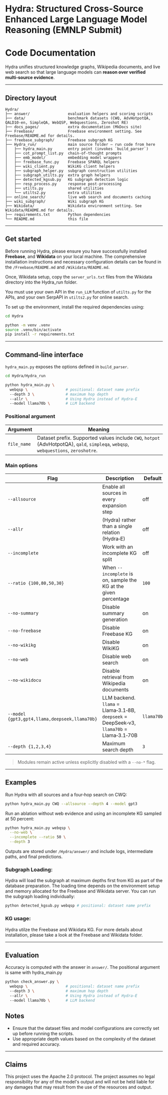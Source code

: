 # Hydra: Structured Cross-Source Enhanced Large Language Model Reasoning (EMNLP Submit)
# Code Documentation 

Hydra unifies structured knowledge graphs, Wikipedia documents, and live web search so that large language models can **reason over verified multi‑source evidence**. 

---

## Directory layout

```text
Hydra/
├── answer/                 evaluation helpers and scoring scripts
├── data/                   benchmark datasets (CWQ, AdvHotpotQA, QALD10-en, SimpleQA, WebQSP, Webquestions, Zeroshot RE)
├── docs_pages/             extra documentation (MkDocs site)
├── Freebase/               Freebase environment setting. See Freebase/README.md for details.
├── freebase_subgraph/      Freebase subgraph KG
├── Hydra_run/              main source folder – run code from here
│   ├── hydra_main.py       entry point (invokes `build_parser`)
│   ├── cot_prompt_list.py  chain‑of‑thought prompts
│   ├── emb_model/          embedding model wrappers
│   ├── freebase_func.py    Freebase SPARQL helpers
│   ├── wiki_client.py      WikiKG client helpers
│   ├── subgraph_helper.py  subgraph construction utilities
│   ├── subgraph_utilts.py  extra graph helpers
│   ├── detected_kgsub.py   KG subgraph detection logic
│   ├── resp_process.py     response post‑processing
│   ├── utilts.py           shared utilities
│   └── utilts2.py          extra utilities
├── online_search/          live web search and documents caching
├── wiki_subgraph/          Wiki subgraph KG
├── Wikidata/               Wikidata environment setting. See Wikidata/README.md for details.
├── requirements.txt        Python dependencies
└── README.md               this file
```

---


## Get started
Before running Hydra, please ensure you have successfully installed **Freebase**, and **Wikidata** on your local machine. The comprehensive installation instructions and necessary configuration details can be found in the `/Freebase/README.md` and `/Wikidata/README.md`.

Once, Wikidata setup, copy the `server_urls.txt` files from the Wikidata directory into the Hydra_run folder.

You must use your own API in the `run_LLM` function of `utilts.py` for the APIs, and your own SerpAPI in `utilts2.py` for online search.

To set up the environment, install the required dependencies using:

```bash
cd Hydra
```

```bash
python -m venv .venv
source .venv/bin/activate
pip install -r requirements.txt
```





---

## Command‑line interface

`hydra_main.py` exposes the options defined in `build_parser`.

```bash
cd Hydra/Hydra_run

python hydra_main.py \
  webqsp \                 # positional: dataset name prefix
  --depth 3 \              # maximum hop depth
  --allr \                 # Using Hydra instead of Hydra-E
  --model llama70b \       # LLM backend

```

### Positional argument

| Argument    | Meaning                                                                                                                             |
| ----------- | ----------------------------------------------------------------------------------------------------------------------------------- |
| `file_name` | Dataset prefix. Supported values include `CWQ`, `hotpot` (AdvHotpotQA), `qald`, `simpleqa`, `webqsp`, `webquestions`, `zeroshotre`. |

### Main options

| Flag                                          | Description                                                                                  | Default    |
| --------------------------------------------- | -------------------------------------------------------------------------------------------- | ---------- |
| `--allsource`                                 | Enable all sources in every expansion step                                                   | off        |
| `--allr`                                      | (Hydra) rather than a single relation (Hydra‑E)                 | off        |
| `--incomplete`                                | Work with an incomplete KG split                                                             | off        |
| `--ratio {100,80,50,30}`                      | When `--incomplete` is on, sample the KG at the given percentage                             | `100`      |
| `--no-summary`                                | Disable summary generation                                                                   | on         |
| `--no-freebase`                               | Disable Freebase KG                                                                          | on         |
| `--no-wikikg`                                 | Disable WikiKG                                                                               | on         |
| `--no-web`                                    | Disable web search                                                                           | on         |
| `--no-wikidocu`                               | Disable retrieval from Wikipedia documents                                                   | on         |
| `--model {gpt3,gpt4,llama,deepseek,llama70b}` | LLM backend.<br>`llama` = Llama‑3.1‑8B, `deepseek` = DeepSeek‑v3, `llama70b` = Llama‑3.1‑70B | `llama70b` |
| `--depth {1,2,3,4}`                           | Maximum search depth                                                                         | `3`        |

> Modules remain active unless explicitly disabled with a `--no‑*` flag.

---

## Examples

Run Hydra with all sources and a four‑hop search on CWQ:

```bash
python hydra_main.py CWQ --allsource --depth 4 --model gpt3
```

Run an ablation without web evidence and using an incomplete KG sampled at 50 percent:

```bash
python hydra_main.py webqsp \
  --no-web \
  --incomplete --ratio 50 \
  --depth 3
```

Outputs are stored under `/Hydra/answer/` and include logs, intermediate paths, and final predictions.

### Subgraph Loading:
Hydra will load the subgraph at maximum depths first from KG as part of the database preparation. The loading time depends on the environment setup and memory allocated for the Freebase and Wikidata server.
You can run the subgraph loading individually:
```bash
python detected_kgsub.py webqsp # positional: dataset name prefix
```

### KG usage:
Hydra utilze the Freebase and Wikidata KG. For more details about installation, please take a look at the Freebase and Wikidata folder.

---

## Evaluation

Accuracy is computed with the answer in `answer/`. The positional argument is same with hydra_main.py

```bash
python check_answer.py \
  webqsp \                 # positional: dataset name prefix
  --depth 3 \              # maximum hop depth
  --allr \                 # Using Hydra instead of Hydra-E
  --model llama70b \       # LLM backend
```


## Notes
- Ensure that the dataset files and model configurations are correctly set up before running the scripts.
- Use appropriate depth values based on the complexity of the dataset and required accuracy.

---


## Claims
This project uses the Apache 2.0 protocol. The project assumes no legal responsibility for any of the model's output and will not be held liable for any damages that may result from the use of the resources and output.

